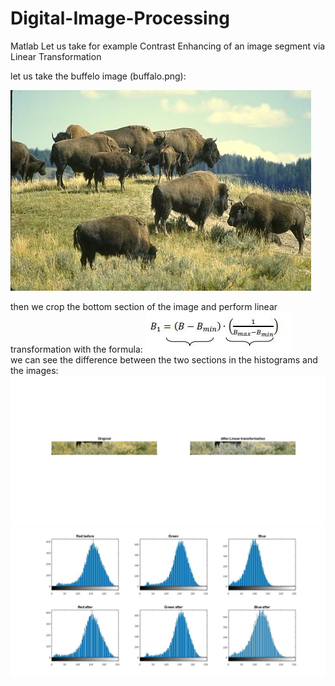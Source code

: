 # Digital-Image-Processing
Matlab
Let us take for example Contrast Enhancing of an image segment via Linear Transformation

let us take the buffelo image (buffalo.png):


![picture alt](https://github.com/amitsason/Digital-Image-Processing/blob/master/Linear%20Contrast%20Enhancement/buffalo.png)

 then we crop the bottom section of the image and perform linear transformation with the formula:
 ![picture alt](https://github.com/amitsason/Digital-Image-Processing/blob/master/Linear%20Contrast%20Enhancement/linearFormula.JPG)     
 we can see the difference between the two sections in the histograms and the images: 
![picture alt](https://github.com/amitsason/Digital-Image-Processing/blob/master/Linear%20Contrast%20Enhancement/beforeNafterd.jpg)
![picture alt](https://github.com/amitsason/Digital-Image-Processing/blob/master/Linear%20Contrast%20Enhancement/beforeNafterHist.jpg)
